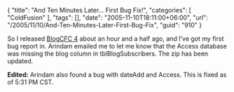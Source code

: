 {
	"title": "And Ten Minutes Later... First Bug Fix!",
	"categories": [
		"ColdFusion"
	],
	"tags": [],
	"date": "2005-11-10T18:11:00+06:00",
	"url": "/2005/11/10/And-Ten-Minutes-Later-First-Bug-Fix",
	"guid": "910"
}

So I released <a href="http://ray.camdenfamily.com/index.cfm/2005/11/10/BlogCFC-4-Released">BlogCFC  4</a> about an hour and a half ago, and I've got my first bug report in. Arindam emailed me to let me know that the Access database was missing the blog column in tblBlogSubscribers. The zip has been updated.

<b>Edited:</b> Arindam also found a bug with dateAdd and Access. This is fixed as of 5:31 PM CST.
